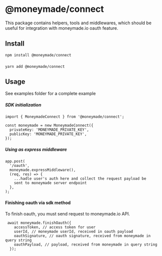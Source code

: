 # @moneymade/connect

This package contains helpers, tools and middlewares, which should be useful for integration with moneymade.io oauth feature.

## Install
    npm install @moneymade/connect
###
    yarn add @moneymade/connect

## Usage

See examples folder for a complete example

##### SDK initialization

    import { MoneymadeConnect } from '@moneymade/connect';

    const moneymade = new MoneymadeConnect({
      privateKey: 'MONEYMADE_PRIVATE_KEY',
      publicKey: 'MONEYMADE_PRIVATE_KEY',
    });

##### Using as express middleware

    app.post(
      '/oauth',
      moneymade.expressMiddleware(),
      (req, res) => {
        ...hadle user's auth here and collect the request payload be 
        sent to moneymade server endpoint
      },
    );

#### Finishing oauth via sdk method

To finish oauth, you must send request to moneymade.io API. 

     await moneymade.finishOauth({
        accessToken, // access token for user
        userId, // moneymade userId, received in oauth payload
        oauthSignature, // oauth signature, received from moneymade in query string
        oauthPayload, // payload, received from moneymade in query string
      });

